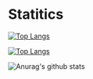 

<!--
**HUGOW04/HUGOW04** is a ✨ _special_ ✨ repository because its `README.md` (this file) appears on your GitHub profile.

Here are some ideas to get you started:

- 🔭 I’m currently working on ...
- 🌱 I’m currently learning ...
- 👯 I’m looking to collaborate on ...
- 🤔 I’m looking for help with ...
- 💬 Ask me about ...
- 📫 How to reach me: ...
- 😄 Pronouns: ...
- ⚡ Fun fact: ...
-->

# Statitics 
[![Top Langs](https://github-readme-stats.vercel.app/api/top-langs/?username=HUGOW04&layout=compact)](https://github.com/anuraghazra/github-readme-stats)

[![Top Langs](https://github-readme-stats.vercel.app/api/top-langs/?username=HUGOW04)](https://github.com/anuraghazra/github-readme-stats)

![Anurag's github stats](https://github-readme-stats.vercel.app/api?username=HUGOW04)
